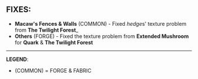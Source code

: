 ## FIXES:
- **Macaw's Fences & Walls** (COMMON) - Fixed *hedge*s' texture problem from **The Twilight Forest**_
- **Others** (FORGE) - Fixed the texture problem from **Extended Mushroom** for **Quark** & **The Twilight Forest**

---
**LEGEND**:
- (COMMON) = FORGE & FABRIC